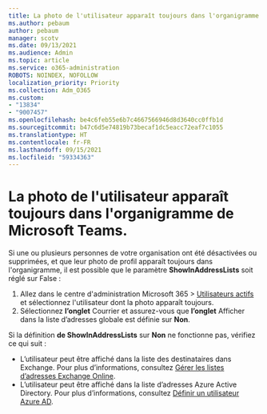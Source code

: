 ```yaml
---
title: La photo de l'utilisateur apparaît toujours dans l'organigramme de Microsoft Teams.
ms.author: pebaum
author: pebaum
manager: scotv
ms.date: 09/13/2021
ms.audience: Admin
ms.topic: article
ms.service: o365-administration
ROBOTS: NOINDEX, NOFOLLOW
localization_priority: Priority
ms.collection: Adm_O365
ms.custom:
- "13834"
- "9007457"
ms.openlocfilehash: be4c6feb55e6b7c4667566946d8d3640cc0ffb1d
ms.sourcegitcommit: b47c6d5e74819b73becaf1dc5eacc72eaf7c1055
ms.translationtype: HT
ms.contentlocale: fr-FR
ms.lasthandoff: 09/15/2021
ms.locfileid: "59334363"
---
```

# <a name="user-picture-still-appears-in-the-microsoft-teams-organization-chart"></a>La photo de l'utilisateur apparaît toujours dans l'organigramme de Microsoft Teams.

Si une ou plusieurs personnes de votre organisation ont été désactivées ou supprimées, et que leur photo de profil apparaît toujours dans l'organigramme, il est possible que le paramètre **ShowInAddressLists** soit réglé sur False : 

1. Allez dans le centre d'administration Microsoft 365 > [Utilisateurs actifs](https://admin.microsoft.com/Adminportal/Home?source=applauncher#/users) et sélectionnez l'utilisateur dont la photo apparaît toujours. 
1. Sélectionnez **l’onglet** Courrier et assurez-vous que **l’onglet** Afficher dans la liste d’adresses globale est définie sur **Non**.

Si la définition **de ShowInAddressLists** sur **Non** ne fonctionne pas, vérifiez ce qui suit : 

- L’utilisateur peut être affiché dans la liste des destinataires dans Exchange. Pour plus d’informations, consultez [Gérer les listes d’adresses Exchange Online](https://docs.microsoft.com/exchange/address-books/address-lists/manage-address-lists#use-the-eac-to-hide-recipients-from-address-lists). 
- L’utilisateur peut être affiché dans la liste d’adresses Azure Active Directory. Pour plus d’informations, consultez [Définir un utilisateur Azure AD](https://docs.microsoft.com/powershell/module/azuread/set-azureaduser?view=azureadps-2.0). 